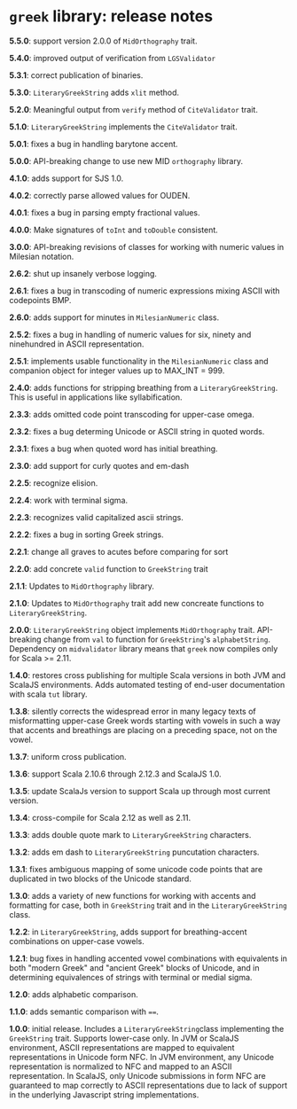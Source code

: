 # `greek` library: release notes

**5.5.0**: support version 2.0.0 of `MidOrthography` trait.

**5.4.0**: improved output of verification from `LGSValidator`

**5.3.1**: correct publication of binaries.

**5.3.0**: `LiteraryGreekString` adds `xlit` method.

**5.2.0**: Meaningful output from `verify` method of `CiteValidator` trait.

**5.1.0**: `LiteraryGreekString` implements the `CiteValidator` trait.

**5.0.1**: fixes a bug in handling barytone accent.

**5.0.0**: API-breaking change to use new MID `orthography` library.

**4.1.0**: adds support for SJS 1.0.

**4.0.2**: correctly parse allowed values for OUDEN.

**4.0.1**: fixes a bug in parsing empty fractional values.

**4.0.0**:  Make signatures of `toInt` and `toDouble` consistent.

**3.0.0**:  API-breaking revisions of classes for working with numeric values in Milesian notation.


**2.6.2**: shut up insanely verbose logging.


**2.6.1**: fixes a bug in transcoding of numeric expressions mixing ASCII with codepoints BMP.

**2.6.0**: adds support for minutes in `MilesianNumeric` class.


**2.5.2**: fixes a bug in handling of numeric values for six, ninety and ninehundred in ASCII representation.


**2.5.1**: implements usable functionality in the `MilesianNumeric` class and companion object for integer values up to MAX_INT = 999.

**2.4.0**:  adds functions for stripping breathing from a `LiteraryGreekString`.  This is useful in applications like syllabification.

**2.3.3**: adds omitted code point transcoding for upper-case omega.

**2.3.2**: fixes a bug determing Unicode or ASCII string in quoted words.

**2.3.1**: fixes a bug when quoted word has initial breathing.

**2.3.0**: add support for curly quotes and em-dash

**2.2.5**: recognize elision.

**2.2.4**: work with terminal sigma.

**2.2.3**: recognizes valid capitalized ascii strings.

**2.2.2**: fixes a bug in sorting Greek strings.

**2.2.1**: change all graves to acutes before comparing for sort

**2.2.0**: add concrete `valid` function to `GreekString` trait

**2.1.1**:  Updates to `MidOrthography` library.

**2.1.0**:  Updates to `MidOrthography` trait add new concreate functions to `LiteraryGreekString`.


**2.0.0**:   `LiteraryGreekString` object implements `MidOrthography` trait.  API-breaking change from `val` to function for `GreekString`'s `alphabetString`.  Dependency on `midvalidator` library means that `greek` now compiles only for Scala >= 2.11.


**1.4.0**:  restores cross publishing for multiple Scala versions in both JVM and ScalaJS environments.  Adds automated testing of end-user documentation with scala `tut` library.


**1.3.8**:  silently corrects the widespread error in many legacy texts of
misformatting upper-case Greek words starting with vowels in such a way that
accents and breathings are placing on a preceding space, not on the vowel.

**1.3.7**: uniform cross publication.

**1.3.6**:  support Scala 2.10.6 through 2.12.3 and ScalaJS 1.0.

**1.3.5**: update ScalaJs version to support Scala up through most current version.

**1.3.4**:  cross-compile for Scala 2.12 as well as 2.11.

**1.3.3**:  adds double quote mark to `LiteraryGreekString` characters.

**1.3.2**:  adds em dash to `LiteraryGreekString` puncutation characters.

**1.3.1**: fixes ambiguous mapping of some unicode code points that are duplicated in two blocks of the Unicode standard.

**1.3.0**: adds a variety of new functions for working with accents and formatting for case, both in `GreekString` trait and in the `LiteraryGreekString` class.

**1.2.2**: in `LiteraryGreekString`, adds support for breathing-accent combinations on upper-case vowels.

**1.2.1**: bug fixes in handling accented vowel combinations with equivalents in both "modern Greek" and "ancient Greek" blocks of Unicode, and in determining equivalences of strings with terminal or medial sigma.

**1.2.0**: adds alphabetic comparison.

**1.1.0**:  adds semantic comparison with `==`.

**1.0.0**:  initial release.  Includes a `LiteraryGreekString`class implementing the `GreekString` trait.  Supports lower-case only. In JVM or ScalaJS environment, ASCII representations are mapped to equivalent representations in Unicode form NFC.  In JVM environment, any Unicode representation is normalized to NFC and mapped to an ASCII representation.  In ScalaJS, only Unicode submissions in form NFC are guaranteed to map correctly to ASCII representations due to lack of support in the underlying Javascript string implementations.
